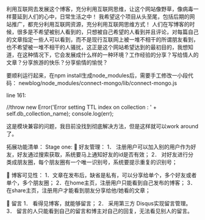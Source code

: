 利用互联网去发展这个博客，充分利用互联网思维，让这个网站像野草，像病毒一样蔓延到人们的心中，日常生活之中！
我希望这个项目从头至尾，包括后期的网站推广，都充分利用互联网资源，充分利用互联网思维方式！
人们在写博客的时候，很多是不希望被别人看到的，只想被自己希望的人看到并且评论，对每篇自己的文章指定一些人可以看到，而不是现行互联网上被一堆不相干的所谓朋友看到，也不希望被一堆不相干的人骚扰，这正是这个网站希望达到的最初目的，我想知道，在这种情况下，它会发展成什么样的一种环境？工作经验的分享？写给情人的文章？分享旅游的快乐？分享偷情的愉悦？


要顺利运行起来，在npm install生成node_modules后，需要手工修改一小段代码：
newblog/node_modules/connect-mongo/lib/connect-mongo.js

line 161:

 //throw new Error('Error setting TTL index on collection : ' + self.db_collection_name);
 console.log(err);
 
 这是模块兼容的问题，我目前没找到彻底解决方法，但是这样就可以work around了。


拓展功能清单：
Stage one:
	好友管理：
1．	注册用户可以加入别的用户作为好友，好友通过搜索获取，系统要马上通知好友的id是否有效；
2．	对好友进行分类成朋友圈，每个朋友圈有一个唯一识别号，系统要提示重复的识别号；

	博客可见性：
1．文章在发布后，缺省是私有，可以分享给单个，多个好友或者单个，多个朋友圈；
2．在home主页，注册用户只能看到自己发布的博客；
3．在share主页，注册用户才能看到朋友分享给他/她看的文章；

	留言
1．	看得见博客，就能够留言；
2．	采用第三方 Disqus实现留言管理。
3．	留言的人只能看到自己的留言和博主对自己的回复，无法看见别人的留言。
